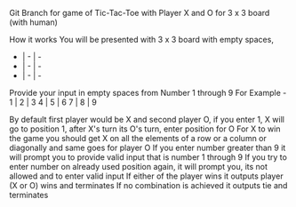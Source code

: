 Git Branch for game of Tic-Tac-Toe with Player X and O for 3 x 3 board (with human)

How it works
You will be presented with 3 x 3 board with empty spaces, 

- | - | -
- | - | -
- | - | -

Provide your input in empty spaces from Number 1 through 9 
For Example - 
1 | 2 | 3
4 | 5 | 6
7 | 8 | 9

By default first player would be X and second player O, if you enter 1, X will go to position 1, after X's turn its O's turn, enter position for O
For X to win the game you should get X on all the elements of a row or  a column or diagonally and same goes for player O
If you enter number greater than 9 it will prompt you to provide valid input that is number 1 through 9
If you try to enter number on already used position again, it will prompt you, its not allowed and to enter valid input 
If either of the player wins it outputs player (X or O) wins and terminates
If no combination is achieved it outputs tie and terminates
